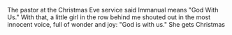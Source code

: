 The pastor at the Christmas Eve service said Immanual means "God With Us." With that,
a little girl in the row behind me shouted out in the most innocent voice, full of
wonder and joy: "God is with us."
She gets Christmas
